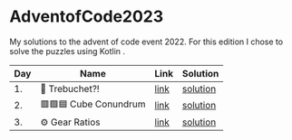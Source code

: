 # AdventofCode2023

My solutions to the advent of code event 2022. For this edition I chose to solve the puzzles using Kotlin .

| Day | Name                                                                      | Link                                         | Solution                                                                                                                |
| --- | ------------------------------------------------------------------------- | -------------------------------------------- | ----------------------------------------------------------------------------------------------------------------------- |
| 1.  | :rocket: Trebuchet?!                                                      | [link](https://adventofcode.com/2023/day/1)  | [solution](https://github.com/LWLeijten/AdventofCode2023/tree/main/src/main/kotlin/day01/day01.kt)                      |
| 2.  | :red_square::green_square::blue_square:	 Cube Conundrum                   | [link](https://adventofcode.com/2023/day/2)  | [solution](https://github.com/LWLeijten/AdventofCode2023/tree/main/src/main/kotlin/day02/day02.kt)                      |
| 3.  | :gear:		 Gear Ratios                                                    | [link](https://adventofcode.com/2023/day/3)  | [solution](https://github.com/LWLeijten/AdventofCode2023/tree/main/src/main/kotlin/day03/day03.kt)                      |
